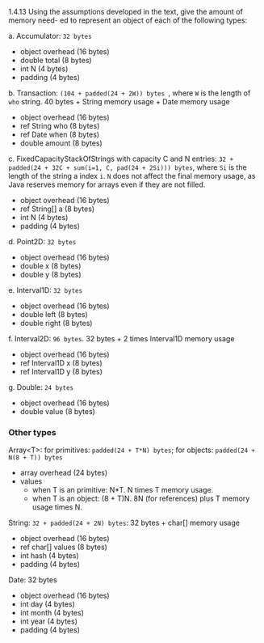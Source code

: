 1.4.13 Using the assumptions developed in the text, give the amount of memory need-
ed to represent an object of each of the following types:

a. Accumulator: `32 bytes`
  - object overhead (16 bytes)
  - double total (8 bytes)
  - int N (4 bytes)
  - padding (4 bytes)

b. Transaction: `(104 + padded(24 + 2W)) bytes `, where `W` is the length of `who` string. 40 bytes + String memory usage + Date memory usage
  - object overhead (16 bytes)
  - ref String who (8 bytes)
  - ref Date when (8 bytes)
  - double amount (8 bytes)

c. FixedCapacityStackOfStrings with capacity C and N entries:
`32 + padded(24 + 32C + sum(i=1, C, pad(24 + 2Si))) bytes`, where `Si` is the length of the string a index `i`. `N` does not affect the final memory usage, as Java reserves memory for arrays even if they are not filled. 
- object overhead (16 bytes)
- ref String[] a (8 bytes)
- int N (4 bytes)
- padding (4 bytes)

d. Point2D: `32 bytes`
- object overhead (16 bytes)
- double x (8 bytes)
- double y (8 bytes)
  
e. Interval1D: `32 bytes`
- object overhead (16 bytes)
- double left (8 bytes)
- double right (8 bytes)

f. Interval2D: `96 bytes`. 32 bytes + 2 times Interval1D memory usage
- object overhead (16 bytes)
- ref Interval1D x (8 bytes)
- ref Interval1D y (8 bytes)

g. Double: `24 bytes`
  - object overhead (16 bytes)
  - double value (8 bytes)

### Other types

Array\<T>: for primitives: `padded(24 + T*N) bytes`; for objects: `padded(24 + N(8 + T)) bytes`
- array overhead (24 bytes)
- values
  - when T is an primitive: N*T. N times T memory usage.
  - when T is an object: (8 + T)N. 8N (for references) plus T memory usage times N.

String: `32 + padded(24 + 2N) bytes`: 32 bytes + char[] memory usage
- object overhead (16 bytes)
- ref char[] values (8 bytes)
- int hash (4 bytes)
- padding (4 bytes)

Date: 32 bytes
- object overhead (16 bytes)
- int day (4 bytes)
- int month (4 bytes)
- int year (4 bytes)
- padding (4 bytes)